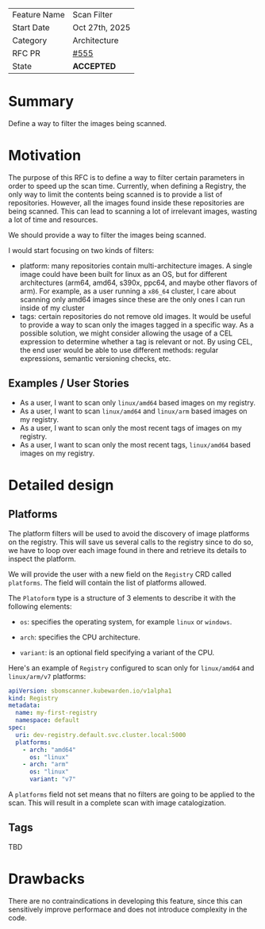 |              |                                 |
| :----------- | :------------------------------ |
| Feature Name | Scan Filter                     |
| Start Date   | Oct 27th, 2025                  |
| Category     | Architecture                    |
| RFC PR       | [#555](https://github.com/kubewarden/sbomscanner/pull/555) |
| State        | **ACCEPTED**                    |

# Summary

[summary]: #summary

Define a way to filter the images being scanned.

# Motivation

[motivation]: #motivation

The purpose of this RFC is to define a way to filter certain parameters in order to speed up the scan time.
Currently, when defining a Registry, the only way to limit the contents being scanned is to provide a list of repositories. However, all the images found inside these repositories are being scanned. This can lead to scanning a lot of irrelevant images, wasting a lot of time and resources.

We should provide a way to filter the images being scanned.

I would start focusing on two kinds of filters:

* platform: many repositories contain multi-architecture images. A single image could have been built for linux as an OS, but for different architectures (arm64, amd64, s390x, ppc64, and maybe other flavors of arm). For example, as a user running a `x86_64` cluster, I care about scanning only amd64 images since these are the only ones I can run inside of my cluster
* tags: certain repositories do not remove old images. It would be useful to provide a way to scan only the images tagged in a specific way. As a possible solution, we might consider allowing the usage of a CEL expression to determine whether a tag is relevant or not. By using CEL, the end user would be able to use different methods: regular expressions, semantic versioning checks, etc.

## Examples / User Stories

[examples]: #examples

- As a user, I want to scan only `linux/amd64` based images on my registry.
- As a user, I want to scan `linux/amd64` and `linux/arm` based images on my registry.
- As a user, I want to scan only the most recent tags of images on my registry.
- As a user, I want to scan only the most recent tags, `linux/amd64` based images on my registry.

# Detailed design

[design]: #detailed-design

## Platforms

The platform filters will be used to avoid the discovery of image platforms on the registry. This will save us several calls to the registry since to do so, we have to loop over each image found in there and retrieve its details to inspect the platform.

We will provide the user with a new field on the `Registry` CRD called `platforms`. The field will contain the list of platforms allowed.

The `Platoform` type is a structure of 3 elements to describe it with the following elements:

* `os`: specifies the operating system, for example `linux` or `windows`.

* `arch`: specifies the CPU architecture.

* `variant`: is an optional field specifying a variant of the CPU.

Here's an example of `Registry` configured to scan only for `linux/amd64` and `linux/arm/v7` platforms:

```yaml
apiVersion: sbomscanner.kubewarden.io/v1alpha1
kind: Registry
metadata:
  name: my-first-registry
  namespace: default
spec:
  uri: dev-registry.default.svc.cluster.local:5000
  platforms:
    - arch: "amd64"
      os: "linux"
    - arch: "arm"
      os: "linux"
      variant: "v7"
```

A `platforms` field not set means that no filters are going to be applied to the scan. This will result in a complete scan with image catalogization.

## Tags

TBD

# Drawbacks

[drawbacks]: #drawbacks

There are no contraindications in developing this feature, since this can sensitively improve performace and does not introduce complexity in the code.

